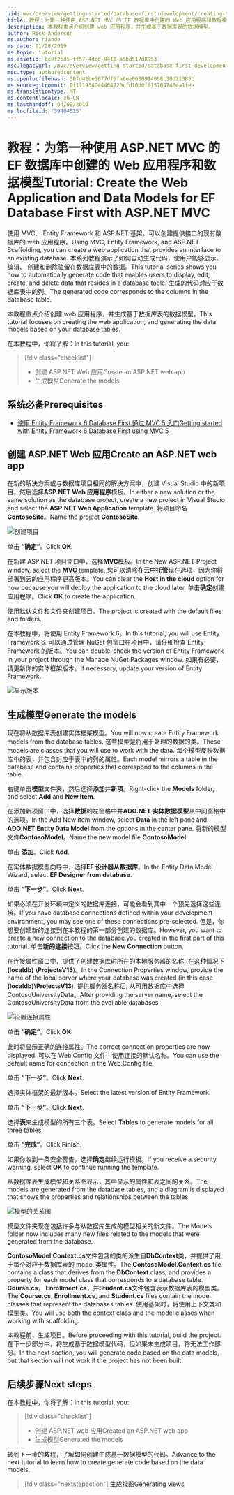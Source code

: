 ```yaml
---
uid: mvc/overview/getting-started/database-first-development/creating-the-web-application
title: 教程：为第一种使用 ASP.NET MVC 的 EF 数据库中创建的 Web 应用程序和数据模型
description: 本教程重点介绍创建 web 应用程序，并生成基于数据库表的数据模型。
author: Rick-Anderson
ms.author: riande
ms.date: 01/28/2019
ms.topic: tutorial
ms.assetid: bc8f2bd5-ff57-4dcd-8418-a5bd517d8953
msc.legacyurl: /mvc/overview/getting-started/database-first-development/creating-the-web-application
msc.type: authoredcontent
ms.openlocfilehash: 30fd42be5677df6fa6ee0630914098c30d21385b
ms.sourcegitcommit: 0f1119340e4464720cfd16d0ff15764746ea1fea
ms.translationtype: MT
ms.contentlocale: zh-CN
ms.lasthandoff: 04/09/2019
ms.locfileid: "59404515"
---
```

# <a name="tutorial-create-the-web-application-and-data-models-for-ef-database-first-with-aspnet-mvc"></a><span data-ttu-id="9c2d8-103">教程：为第一种使用 ASP.NET MVC 的 EF 数据库中创建的 Web 应用程序和数据模型</span><span class="sxs-lookup"><span data-stu-id="9c2d8-103">Tutorial: Create the Web Application and Data Models for EF Database First with ASP.NET MVC</span></span>

 <span data-ttu-id="9c2d8-104">使用 MVC、 Entity Framework 和 ASP.NET 基架，可以创建提供接口的现有数据库的 web 应用程序。</span><span class="sxs-lookup"><span data-stu-id="9c2d8-104">Using MVC, Entity Framework, and ASP.NET Scaffolding, you can create a web application that provides an interface to an existing database.</span></span> <span data-ttu-id="9c2d8-105">本系列教程演示了如何自动生成代码，使用户能够显示、 编辑、 创建和删除驻留在数据库表中的数据。</span><span class="sxs-lookup"><span data-stu-id="9c2d8-105">This tutorial series shows you how to automatically generate code that enables users to display, edit, create, and delete data that resides in a database table.</span></span> <span data-ttu-id="9c2d8-106">生成的代码对应于数据库表中的列。</span><span class="sxs-lookup"><span data-stu-id="9c2d8-106">The generated code corresponds to the columns in the database table.</span></span>

<span data-ttu-id="9c2d8-107">本教程重点介绍创建 web 应用程序，并生成基于数据库表的数据模型。</span><span class="sxs-lookup"><span data-stu-id="9c2d8-107">This tutorial focuses on creating the web application, and generating the data models based on your database tables.</span></span>

<span data-ttu-id="9c2d8-108">在本教程中，你将了解：</span><span class="sxs-lookup"><span data-stu-id="9c2d8-108">In this tutorial, you:</span></span>

> [!div class="checklist"]
> * <span data-ttu-id="9c2d8-109">创建 ASP.NET Web 应用</span><span class="sxs-lookup"><span data-stu-id="9c2d8-109">Create an ASP.NET web app</span></span>
> * <span data-ttu-id="9c2d8-110">生成模型</span><span class="sxs-lookup"><span data-stu-id="9c2d8-110">Generate the models</span></span>

## <a name="prerequisites"></a><span data-ttu-id="9c2d8-111">系统必备</span><span class="sxs-lookup"><span data-stu-id="9c2d8-111">Prerequisites</span></span>

* [<span data-ttu-id="9c2d8-112">使用 Entity Framework 6 Database First 通过 MVC 5 入门</span><span class="sxs-lookup"><span data-stu-id="9c2d8-112">Getting started with Entity Framework 6 Database First using MVC 5</span></span>](setting-up-database.md)

## <a name="create-an-aspnet-web-app"></a><span data-ttu-id="9c2d8-113">创建 ASP.NET Web 应用</span><span class="sxs-lookup"><span data-stu-id="9c2d8-113">Create an ASP.NET web app</span></span>

<span data-ttu-id="9c2d8-114">在新的解决方案或与数据库项目相同的解决方案中，创建 Visual Studio 中的新项目，然后选择**ASP.NET Web 应用程序**模板。</span><span class="sxs-lookup"><span data-stu-id="9c2d8-114">In either a new solution or the same solution as the database project, create a new project in Visual Studio and select the **ASP.NET Web Application** template.</span></span> <span data-ttu-id="9c2d8-115">将项目命名**ContosoSite**。</span><span class="sxs-lookup"><span data-stu-id="9c2d8-115">Name the project **ContosoSite**.</span></span>

![创建项目](creating-the-web-application/_static/image1.png)

<span data-ttu-id="9c2d8-117">单击 **“确定”**。</span><span class="sxs-lookup"><span data-stu-id="9c2d8-117">Click **OK**.</span></span>

<span data-ttu-id="9c2d8-118">在新建 ASP.NET 项目窗口中，选择**MVC**模板。</span><span class="sxs-lookup"><span data-stu-id="9c2d8-118">In the New ASP.NET Project window, select the **MVC** template.</span></span> <span data-ttu-id="9c2d8-119">您可以清除**在云中托管**现在选项，因为你将部署到云的应用程序更高版本。</span><span class="sxs-lookup"><span data-stu-id="9c2d8-119">You can clear the **Host in the cloud** option for now because you will deploy the application to the cloud later.</span></span> <span data-ttu-id="9c2d8-120">单击**确定**创建应用程序。</span><span class="sxs-lookup"><span data-stu-id="9c2d8-120">Click **OK** to create the application.</span></span>

<span data-ttu-id="9c2d8-121">使用默认文件和文件夹创建项目。</span><span class="sxs-lookup"><span data-stu-id="9c2d8-121">The project is created with the default files and folders.</span></span>

<span data-ttu-id="9c2d8-122">在本教程中，将使用 Entity Framework 6。</span><span class="sxs-lookup"><span data-stu-id="9c2d8-122">In this tutorial, you will use Entity Framework 6.</span></span> <span data-ttu-id="9c2d8-123">可以通过管理 NuGet 包窗口在项目中，请仔细检查 Entity Framework 的版本。</span><span class="sxs-lookup"><span data-stu-id="9c2d8-123">You can double-check the version of Entity Framework in your project through the Manage NuGet Packages window.</span></span> <span data-ttu-id="9c2d8-124">如果有必要，请更新你的实体框架版本。</span><span class="sxs-lookup"><span data-stu-id="9c2d8-124">If necessary, update your version of Entity Framework.</span></span>

![显示版本](creating-the-web-application/_static/image3.png)

## <a name="generate-the-models"></a><span data-ttu-id="9c2d8-126">生成模型</span><span class="sxs-lookup"><span data-stu-id="9c2d8-126">Generate the models</span></span>

<span data-ttu-id="9c2d8-127">现在将从数据库表创建实体框架模型。</span><span class="sxs-lookup"><span data-stu-id="9c2d8-127">You will now create Entity Framework models from the database tables.</span></span> <span data-ttu-id="9c2d8-128">这些模型是将用于处理的数据的类。</span><span class="sxs-lookup"><span data-stu-id="9c2d8-128">These models are classes that you will use to work with the data.</span></span> <span data-ttu-id="9c2d8-129">每个模型反映数据库中的表，并包含对应于表中的列的属性。</span><span class="sxs-lookup"><span data-stu-id="9c2d8-129">Each model mirrors a table in the database and contains properties that correspond to the columns in the table.</span></span>

<span data-ttu-id="9c2d8-130">右键单击**模型**文件夹，然后选择**添加**并**新项**。</span><span class="sxs-lookup"><span data-stu-id="9c2d8-130">Right-click the **Models** folder, and select **Add** and **New Item**.</span></span>

<span data-ttu-id="9c2d8-131">在添加新项窗口中，选择**数据**的左窗格中并**ADO.NET 实体数据模型**从中间窗格中的选项。</span><span class="sxs-lookup"><span data-stu-id="9c2d8-131">In the Add New Item window, select **Data** in the left pane and **ADO.NET Entity Data Model** from the options in the center pane.</span></span> <span data-ttu-id="9c2d8-132">将新的模型文件**ContosoModel**。</span><span class="sxs-lookup"><span data-stu-id="9c2d8-132">Name the new model file **ContosoModel**.</span></span>

<span data-ttu-id="9c2d8-133">单击 **添加**。</span><span class="sxs-lookup"><span data-stu-id="9c2d8-133">Click **Add**.</span></span>

<span data-ttu-id="9c2d8-134">在实体数据模型向导中，选择**EF 设计器从数据库**。</span><span class="sxs-lookup"><span data-stu-id="9c2d8-134">In the Entity Data Model Wizard, select **EF Designer from database**.</span></span>

<span data-ttu-id="9c2d8-135">单击 **“下一步”**。</span><span class="sxs-lookup"><span data-stu-id="9c2d8-135">Click **Next**.</span></span>

<span data-ttu-id="9c2d8-136">如果必须在开发环境中定义的数据库连接，可能会看到其中一个预先选择这些连接。</span><span class="sxs-lookup"><span data-stu-id="9c2d8-136">If you have database connections defined within your development environment, you may see one of these connections pre-selected.</span></span> <span data-ttu-id="9c2d8-137">但是，你想要创建新的连接到在本教程的第一部分创建的数据库。</span><span class="sxs-lookup"><span data-stu-id="9c2d8-137">However, you want to create a new connection to the database you created in the first part of this tutorial.</span></span> <span data-ttu-id="9c2d8-138">单击**新的连接**按钮。</span><span class="sxs-lookup"><span data-stu-id="9c2d8-138">Click the **New Connection** button.</span></span>

<span data-ttu-id="9c2d8-139">在连接属性窗口中，提供了创建数据库时所在的本地服务器的名称 (在这种情况下 **(localdb) \ProjectsV13**)。</span><span class="sxs-lookup"><span data-stu-id="9c2d8-139">In the Connection Properties window, provide the name of the local server where your database was created (in this case **(localdb)\ProjectsV13**).</span></span> <span data-ttu-id="9c2d8-140">提供服务器名称后, 从可用数据库中选择 ContosoUniversityData。</span><span class="sxs-lookup"><span data-stu-id="9c2d8-140">After providing the server name, select the ContosoUniversityData from the available databases.</span></span>

![设置连接属性](creating-the-web-application/_static/image8.png)

<span data-ttu-id="9c2d8-142">单击 **“确定”**。</span><span class="sxs-lookup"><span data-stu-id="9c2d8-142">Click **OK**.</span></span>

<span data-ttu-id="9c2d8-143">此时将显示正确的连接属性。</span><span class="sxs-lookup"><span data-stu-id="9c2d8-143">The correct connection properties are now displayed.</span></span> <span data-ttu-id="9c2d8-144">可以在 Web.Config 文件中使用连接的默认名称。</span><span class="sxs-lookup"><span data-stu-id="9c2d8-144">You can use the default name for connection in the Web.Config file.</span></span>

<span data-ttu-id="9c2d8-145">单击 **“下一步”**。</span><span class="sxs-lookup"><span data-stu-id="9c2d8-145">Click **Next**.</span></span>

<span data-ttu-id="9c2d8-146">选择实体框架的最新版本。</span><span class="sxs-lookup"><span data-stu-id="9c2d8-146">Select the latest version of Entity Framework.</span></span>

<span data-ttu-id="9c2d8-147">单击 **“下一步”**。</span><span class="sxs-lookup"><span data-stu-id="9c2d8-147">Click **Next**.</span></span>

<span data-ttu-id="9c2d8-148">选择**表**来生成模型的所有三个表。</span><span class="sxs-lookup"><span data-stu-id="9c2d8-148">Select **Tables** to generate models for all three tables.</span></span>

<span data-ttu-id="9c2d8-149">单击 **“完成”**。</span><span class="sxs-lookup"><span data-stu-id="9c2d8-149">Click **Finish**.</span></span>

<span data-ttu-id="9c2d8-150">如果你收到一条安全警告，选择**确定**继续运行模板。</span><span class="sxs-lookup"><span data-stu-id="9c2d8-150">If you receive a security warning, select **OK** to continue running the template.</span></span>

<span data-ttu-id="9c2d8-151">从数据库表生成模型和关系图显示，其中显示的属性和表之间的关系。</span><span class="sxs-lookup"><span data-stu-id="9c2d8-151">The models are generated from the database tables, and a diagram is displayed that shows the properties and relationships between the tables.</span></span>

![模型的关系图](creating-the-web-application/_static/image11.png)

<span data-ttu-id="9c2d8-153">模型文件夹现在包括许多与从数据库生成的模型相关的新文件。</span><span class="sxs-lookup"><span data-stu-id="9c2d8-153">The Models folder now includes many new files related to the models that were generated from the database.</span></span>

<span data-ttu-id="9c2d8-154">**ContosoModel.Context.cs**文件包含的类的派生自**DbContext**类，并提供了用于每个对应于数据库表的 model 类属性。</span><span class="sxs-lookup"><span data-stu-id="9c2d8-154">The **ContosoModel.Context.cs** file contains a class that derives from the **DbContext** class, and provides a property for each model class that corresponds to a database table.</span></span> <span data-ttu-id="9c2d8-155">**Course.cs**， **Enrollment.cs**，并**Student.cs**文件包含表示数据库表的模型类。</span><span class="sxs-lookup"><span data-stu-id="9c2d8-155">The **Course.cs**, **Enrollment.cs**, and **Student.cs** files contain the model classes that represent the databases tables.</span></span> <span data-ttu-id="9c2d8-156">使用基架时，将使用上下文类和模型类。</span><span class="sxs-lookup"><span data-stu-id="9c2d8-156">You will use both the context class and the model classes when working with scaffolding.</span></span>

<span data-ttu-id="9c2d8-157">本教程前，生成项目。</span><span class="sxs-lookup"><span data-stu-id="9c2d8-157">Before proceeding with this tutorial, build the project.</span></span> <span data-ttu-id="9c2d8-158">在下一步部分中，将生成基于数据模型代码，但如果未生成项目，将无法工作部分。</span><span class="sxs-lookup"><span data-stu-id="9c2d8-158">In the next section, you will generate code based on the data models, but that section will not work if the project has not been built.</span></span>

## <a name="next-steps"></a><span data-ttu-id="9c2d8-159">后续步骤</span><span class="sxs-lookup"><span data-stu-id="9c2d8-159">Next steps</span></span>

<span data-ttu-id="9c2d8-160">在本教程中，你将了解：</span><span class="sxs-lookup"><span data-stu-id="9c2d8-160">In this tutorial, you:</span></span>

> [!div class="checklist"]
> * <span data-ttu-id="9c2d8-161">创建 ASP.NET web 应用</span><span class="sxs-lookup"><span data-stu-id="9c2d8-161">Created an ASP.NET web app</span></span>
> * <span data-ttu-id="9c2d8-162">生成模型</span><span class="sxs-lookup"><span data-stu-id="9c2d8-162">Generated the models</span></span>

<span data-ttu-id="9c2d8-163">转到下一步的教程，了解如何创建生成基于数据模型的代码。</span><span class="sxs-lookup"><span data-stu-id="9c2d8-163">Advance to the next tutorial to learn how to create generate code based on the data models.</span></span>
> [!div class="nextstepaction"]
> [<span data-ttu-id="9c2d8-164">生成视图</span><span class="sxs-lookup"><span data-stu-id="9c2d8-164">Generating views</span></span>](generating-views.md)
